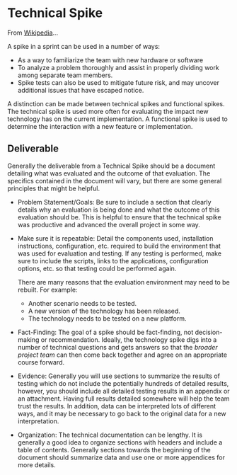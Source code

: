 # Technical Spike

From [Wikipedia](<https://en.wikipedia.org/wiki/Spike_(software_development)>)...

A spike in a sprint can be used in a number of ways:

- As a way to familiarize the team with new hardware or software
- To analyze a problem thoroughly and assist in properly dividing work among separate team members.
- Spike tests can also be used to mitigate future risk, and may uncover additional issues that have escaped notice.

A distinction can be made between technical spikes and functional spikes. The technical spike is used more often for evaluating the impact new technology has on the current implementation. A functional spike is used to determine the interaction with a new feature or implementation.

## Deliverable

Generally the deliverable from a Technical Spike should be a document detailing what was evaluated and the outcome of that evaluation. The specifics contained in the document will vary, but there are some general principles that might be helpful.

- Problem Statement/Goals: Be sure to include a section that clearly details why an evaluation is being done and what the outcome of this evaluation should be. This is helpful to ensure that the technical spike was productive and advanced the overall project in some way.

- Make sure it is repeatable: Detail the components used, installation instructions, configuration, etc. required to build the environment that was used for evaluation and testing. If any testing is performed, make sure to include the scripts, links to the applications, configuration options, etc. so that testing could be performed again.

    There are many reasons that the evaluation environment may need to be rebuilt. For example:

  - Another scenario needs to be tested.
  - A new version of the technology has been released.
  - The technology needs to be tested on a new platform.

- Fact-Finding: The goal of a spike should be fact-finding, not decision-making or recommendation. Ideally, the technology spike digs into a number of technical questions and gets answers so that the _broader project team_ can then come back together and agree on an appropriate course forward.

- Evidence: Generally you will use sections to summarize the results of testing which do not include the potentially hundreds of detailed results, however, you should include all detailed testing results in an appendix or an attachment. Having full results detailed somewhere will help the team trust the results. In addition, data can be interpreted lots of different ways, and it may be necessary to go back to the original data for a new interpretation.

- Organization: The technical documentation can be lengthy. It is generally a good idea to organize sections with headers and include a table of contents. Generally sections towards the beginning of the document should summarize data and use one or more appendices for more details.